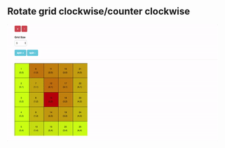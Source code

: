 ## Rotate grid clockwise/counter clockwise

![rotate grid](https://github.com/mzakany23/p5-rubix/blob/master/rubix.gif)

